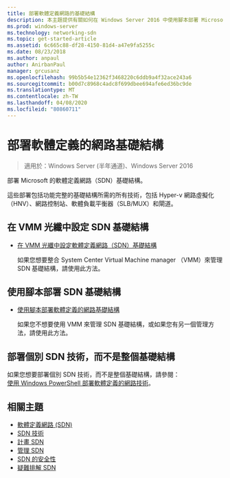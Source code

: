 ```yaml
---
title: 部署軟體定義網路的基礎結構
description: 本主題提供有關如何在 Windows Server 2016 中使用腳本部署 Microsoft 軟體定義網路（SDN）基礎結構的主題連結。
ms.prod: windows-server
ms.technology: networking-sdn
ms.topic: get-started-article
ms.assetid: 6c665c88-df28-4150-81d4-a47e9fa5255c
ms.date: 08/23/2018
ms.author: anpaul
author: AnirbanPaul
manager: grcusanz
ms.openlocfilehash: 99b5b54e12362f3468220c6ddb9a4f32ace243a6
ms.sourcegitcommit: b00d7c8968c4adc8f699dbee694afe6ed36bc9de
ms.translationtype: MT
ms.contentlocale: zh-TW
ms.lasthandoff: 04/08/2020
ms.locfileid: "80860711"
---
```

# <a name="deploy-a-software-defined-network-infrastructure"></a>部署軟體定義的網路基礎結構

>適用於：Windows Server (半年通道)、Windows Server 2016

部署 Microsoft 的軟體定義網路（SDN）基礎結構。   
  
這些部署包括功能完整的基礎結構所需的所有技術，包括 Hyper-v 網路虛擬化（HNV）、網路控制站、軟體負載平衡器（SLB/MUX）和閘道。  
  
## <a name="set-up-sdn-infrastructure-in-the-vmm-fabric"></a>在 VMM 光纖中設定 SDN 基礎結構



  
-   [在 VMM 光纖中設定軟體定義網路（SDN）基礎結構](https://docs.microsoft.com/system-center/vmm/deploy-sdn)  
  
    如果您想要整合 System Center Virtual Machine manager （VMM）來管理 SDN 基礎結構，請使用此方法。  
 
## <a name="deploy-sdn-infrastructure-using-scripts"></a>使用腳本部署 SDN 基礎結構
 
-   [使用腳本部署軟體定義的網路基礎結構](../../sdn/deploy/Deploy-a-Software-Defined-Network-infrastructure-using-scripts.md)  
  
    如果您不想要使用 VMM 來管理 SDN 基礎結構，或如果您有另一個管理方法，請使用此方法。  


## <a name="deploy-individual-sdn-technologies-instead-of-an-entire-infrastructure"></a>部署個別 SDN 技術，而不是整個基礎結構  
 如果您想要部署個別 SDN 技術，而不是整個基礎結構，請參閱：  
[使用 Windows PowerShell 部署軟體定義的網路技術](Deploy-Software-Defined-Network-Technologies-using-Windows-PowerShell.md)。    
  




  


## <a name="related-topics"></a>相關主題
- [軟體定義網路 (SDN)](../Software-Defined-Networking--SDN-.md)  
- [SDN 技術](../technologies/Software-Defined-Networking-Technologies.md)  
- [計畫 SDN](../plan/plan-a-software-defined-network-infrastructure.md)  
- [管理 SDN](../manage/manage-sdn.md)
- [SDN 的安全性](../security/sdn-security-top.md)
- [疑難排解 SDN](../troubleshoot/Troubleshoot-Software-Defined-Networking.md)